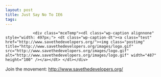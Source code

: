 ```yaml
---
layout: post
title: Just Say No To IE6
tags:
---
```



                <div class="mceTemp"><dl class="wp-caption alignnone" style="width: 497px;"> <dt class="wp-caption-dt"><a class="test" href="http://www.savethedevelopers.org/"><img class="postimg" title="http://www.savethedevelopers.org/images/logo.gif" src="http://www.savethedevelopers.org/images/logo.gif" alt="http://www.savethedevelopers.org/images/logo.gif" width="487" height="100" /></a></dt> </dl></div>
<p>Join the movement: <a href="http://www.savethedevelopers.org/"><a href="http://www.savethedevelopers.org/">http://www.savethedevelopers.org/</a></a></p>

